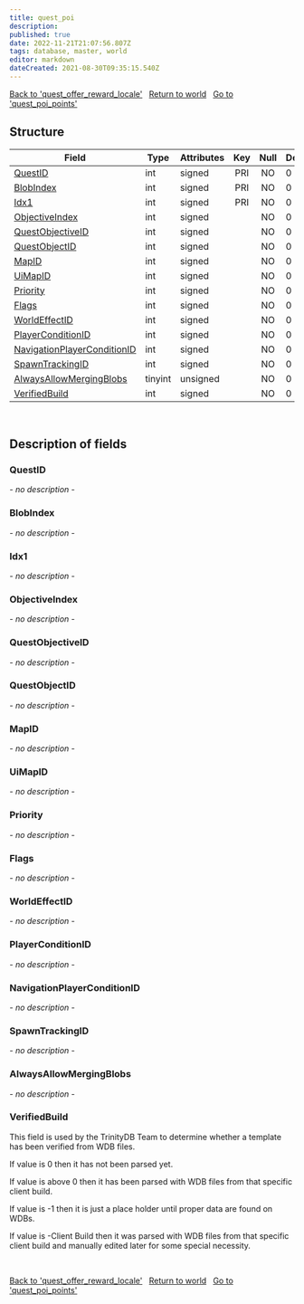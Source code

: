 ```yaml
---
title: quest_poi
description: 
published: true
date: 2022-11-21T21:07:56.807Z
tags: database, master, world
editor: markdown
dateCreated: 2021-08-30T09:35:15.540Z
---
```


<a href="https://trinitycore.info/en/database/master/world/quest_offer_reward_locale" class="mt-5 v-btn v-btn--depressed v-btn--flat v-btn--outlined theme--light v-size--default darkblue--text text--lighten-3"><span class="v-btn__content"><i aria-hidden="true" class="v-icon notranslate v-icon--left mdi mdi-arrow-left theme--light"></i><span>Back to 'quest_offer_reward_locale'</span></span></a>&nbsp;&nbsp;&nbsp;<a href="https://trinitycore.info/en/database/master/world/home" class="mt-5 v-btn v-btn--depressed v-btn--flat v-btn--outlined theme--light v-size--default darkblue--text text--lighten-3"><span class="v-btn__content"><i aria-hidden="true" class="v-icon notranslate v-icon--left mdi mdi-home-outline theme--light"></i><span>Return to world</span></span></a>&nbsp;&nbsp;&nbsp;<a href="https://trinitycore.info/en/database/master/world/quest_poi_points" class="mt-5 v-btn v-btn--depressed v-btn--flat v-btn--outlined theme--light v-size--default darkblue--text text--lighten-3"><span class="v-btn__content"><span>Go to 'quest_poi_points'</span><i aria-hidden="true" class="v-icon notranslate v-icon--right mdi mdi-arrow-right theme--light"></i></span></a>

## Structure

| Field | Type | Attributes | Key | Null | Default | Extra | Comment |
| --- | --- | --- | :---: | :---: | --- | --- | --- |
| [QuestID](#questid) | int | signed | PRI | NO | 0 |  |  |
| [BlobIndex](#blobindex) | int | signed | PRI | NO | 0 |  |  |
| [Idx1](#idx1) | int | signed | PRI | NO | 0 |  |  |
| [ObjectiveIndex](#objectiveindex) | int | signed |  | NO | 0 |  |  |
| [QuestObjectiveID](#questobjectiveid) | int | signed |  | NO | 0 |  |  |
| [QuestObjectID](#questobjectid) | int | signed |  | NO | 0 |  |  |
| [MapID](#mapid) | int | signed |  | NO | 0 |  |  |
| [UiMapID](#uimapid) | int | signed |  | NO | 0 |  |  |
| [Priority](#priority) | int | signed |  | NO | 0 |  |  |
| [Flags](#flags) | int | signed |  | NO | 0 |  |  |
| [WorldEffectID](#worldeffectid) | int | signed |  | NO | 0 |  |  |
| [PlayerConditionID](#playerconditionid) | int | signed |  | NO | 0 |  |  |
| [NavigationPlayerConditionID](#navigationplayerconditionid) | int | signed |  | NO | 0 |  |  |
| [SpawnTrackingID](#spawntrackingid) | int | signed |  | NO | 0 |  |  |
| [AlwaysAllowMergingBlobs](#alwaysallowmergingblobs) | tinyint | unsigned |  | NO | 0 |  |  |
| [VerifiedBuild](#verifiedbuild) | int | signed |  | NO | 0 |  |  |
&nbsp;
## Description of fields

### QuestID
*- no description -*
&nbsp;

### BlobIndex
*- no description -*
&nbsp;

### Idx1
*- no description -*
&nbsp;

### ObjectiveIndex
*- no description -*
&nbsp;

### QuestObjectiveID
*- no description -*
&nbsp;

### QuestObjectID
*- no description -*
&nbsp;

### MapID
*- no description -*
&nbsp;

### UiMapID
*- no description -*
&nbsp;

### Priority
*- no description -*
&nbsp;

### Flags
*- no description -*
&nbsp;

### WorldEffectID
*- no description -*
&nbsp;

### PlayerConditionID
*- no description -*
&nbsp;

### NavigationPlayerConditionID
*- no description -*
&nbsp;

### SpawnTrackingID
*- no description -*
&nbsp;

### AlwaysAllowMergingBlobs
*- no description -*
&nbsp;

### VerifiedBuild
This field is used by the TrinityDB Team to determine whether a template has been verified from WDB files.

If value is 0 then it has not been parsed yet.

If value is above 0 then it has been parsed with WDB files from that specific client build.

If value is -1 then it is just a place holder until proper data are found on WDBs.

If value is -Client Build then it was parsed with WDB files from that specific client build and manually edited later for some special necessity.

&nbsp;

<a href="https://trinitycore.info/en/database/master/world/quest_offer_reward_locale" class="mt-5 v-btn v-btn--depressed v-btn--flat v-btn--outlined theme--light v-size--default darkblue--text text--lighten-3"><span class="v-btn__content"><i aria-hidden="true" class="v-icon notranslate v-icon--left mdi mdi-arrow-left theme--light"></i><span>Back to 'quest_offer_reward_locale'</span></span></a>&nbsp;&nbsp;&nbsp;<a href="https://trinitycore.info/en/database/master/world/home" class="mt-5 v-btn v-btn--depressed v-btn--flat v-btn--outlined theme--light v-size--default darkblue--text text--lighten-3"><span class="v-btn__content"><i aria-hidden="true" class="v-icon notranslate v-icon--left mdi mdi-home-outline theme--light"></i><span>Return to world</span></span></a>&nbsp;&nbsp;&nbsp;<a href="https://trinitycore.info/en/database/master/world/quest_poi_points" class="mt-5 v-btn v-btn--depressed v-btn--flat v-btn--outlined theme--light v-size--default darkblue--text text--lighten-3"><span class="v-btn__content"><span>Go to 'quest_poi_points'</span><i aria-hidden="true" class="v-icon notranslate v-icon--right mdi mdi-arrow-right theme--light"></i></span></a>

